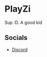 # PlayZi
Sup :D. A good kid 

## Socials
- [Discord](https://discord.gg/ZMvDatPF2C)


<!---
Why this default layoūt is cringe. But still GG
--->
